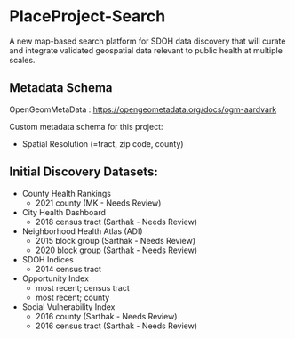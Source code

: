 # PlaceProject-Search
A new map-based search platform for SDOH data discovery that will curate and integrate validated geospatial data relevant to public health at multiple scales.

## Metadata Schema

OpenGeomMetaData : https://opengeometadata.org/docs/ogm-aardvark

Custom metadata schema for this project: 
- Spatial Resolution (=tract, zip code, county)

## Initial Discovery Datasets:

- County Health Rankings 
    - 2021 county (MK - Needs Review)
- City Health Dashboard
    - 2018 census tract (Sarthak - Needs Review)
- Neighborhood Health Atlas (ADI)
    - 2015 block group (Sarthak - Needs Review)
    - 2020 block group (Sarthak - Needs Review)
- SDOH Indices
    - 2014 census tract
- Opportunity Index
    - most recent; census tract
    - most recent; county
- Social Vulnerability Index
    - 2016 county (Sarthak - Needs Review)
    - 2016 census tract (Sarthak - Needs Review)
